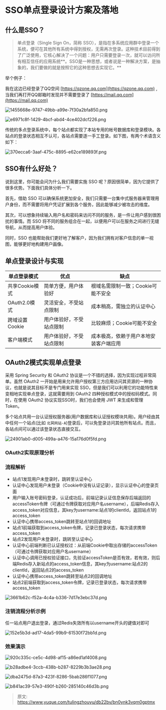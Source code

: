 # SSO单点登录设计方案及落地


## 什么是SSO？

> 单点登录（Single Sign On，简称 SSO），是指在多系统应用群中登录一个系统，便可在其他所有系统中得到授权，无需再次登录。这种技术目前得到了广泛使用，它核心解决了一个问题：用户只需要登录一次，就可以访问所有相互信任的应用系统**。SSO是一种思想，或者说是一种解决方案，是抽象的，我们要做的就是按照它的这种思想去实现它。**


举个例子：

我在这边已经登录了QQ空间 [https://qzone.qq.com](https://qzone.qq.com) , 当我们再打开QQ邮箱时发现并不需要登录了 [https://mail.qq.com](https://mail.qq.com)

![1455668e-9747-49bb-a99e-7f30a2bfa850.png](./img/ehm5_G2YoV7zT4l5/1717137912329-7153e65a-dca9-4d2b-ad86-cf4aa074c8f7-526321.png)

![e6971c8f-1429-4bcf-abd4-4ce402dcf226.png](./img/ehm5_G2YoV7zT4l5/1717137912351-5f32f8e6-b66b-4541-bba1-06a198183594-421858.png)

传统的多点登录系统中，每个站点都实现了本站专用的帐号数据库和登录模块。各站点的登录状态相互不认可，各站点需要逐一手工登录。如下图，有两个术语含义如下：

![370ecca6-3aaf-475c-8895-e62ce189893f.png](./img/ehm5_G2YoV7zT4l5/1717137912427-8f2e44ab-a819-4acd-9874-c3ae675a8f70-733072.png)


## SSO有什么好处？

说到这里，你可能会问为什么我们需要实施 SSO 呢？原因很简单，因为它提供了很多优势。下面我们具体分析一下。

首先，借助 SSO 可以确保系统更加安全，我们只需要一台集中式服务器来管理用户身份，而不需要将用户凭证扩展到各个服务，因此能够减少被攻击的维度。

其次，可以想象持续输入用户名和密码来访问不同的服务，是一件让用户感到很困扰的事情。而 SSO 将不同的服务组合在一起，以便用户可以在服务之间进行无缝导航，从而提高用户体验。

同时，SSO 也能帮助我们更好地了解客户，因为我们拥有对客户信息的单一视图，能够更好地构建用户画像。


## 单点登录设计与实现
| 单点登录模式 | 优点 | 缺点 |
| --- | --- | --- |
| 共享Cookie模式 | 简单方便，用户体验好 | 根域名需限制一致；Cookie可能不安全 |
| OAuth2.0模式 | 灵活安全，不受站点限制 | 成本稍高，需独立的认证中心 |
| 跨域设置Cookie | 用户体验好，不受站点限制 | 比较麻烦；Cookie可能不安全 |
| 客户端模式 | 用户体验好，不受站点限制 | 成本极高，依赖于用户本地安装客户端应用 |



## OAuth2模式实现单点登录

采用 Spring Security 和 OAuth2 协议是一个不错的选择，因为实现过程非常简单。虽然 OAuth2 一开始是用来允许用户授权第三方应用访问其资源的一种协议，也就是说其目标不是专门用来实现 SSO，但是我们可以利用它的功能特性来变相地实现单点登录，这就需要用到 OAuth2 四种授权模式中的授权码模式。同时，在使用 OAuth2 协议实现SSO时，我们也会使用 JWT 来生成和管理 Token。

多个站点共用一台认证授权服务器(用户数据库和认证授权模块共用)。用户经由其中任何一个站点(比如 `北冥网站-A`)登录后，可以免登录访问其他所有站点。而且，各站点间可以通过该登录状态直接交互。

![24901ab0-d005-499a-a476-15a176d0f5fd.png](./img/ehm5_G2YoV7zT4l5/1717137930106-f094f2c2-fe81-4101-b12f-ae22c7510087-583755.png)


### OAuth2实现原理分析


### 流程解析

- 站点1发现用户未登录时，跳转至认证中心
- 认证中心发现用户未登录（Cookie中没有认证记录），显示认证中心的登录页面
- 用户输入账号密码登录，认证成功后，前端记录认证信息保存后端返回的accessToken令牌（可通过令牌获取对应用户名username），后端Redis存入access_token对应信息，其key为username:站点1的clientId，返回站点1的access_token
- 认证中心携带access_token跳转至站点1的回调地址
- 站点1前端获取到access_token令牌，记录已登录状态，每次请求携带access_token
- 站点2发现用户未登录时，跳转至认证中心
- 认证中心前端判断已认证授权过：从前端Cookie中取出存储的accessToken（可通过令牌获取对应用户名username）
- 认证中心调用已授权验证接口，先验证accessToken是否有效，若有效，则后端Redis存入新站点的access_token信息，其key为username:站点2的clientId，返回站点2的access_token
- 认证中心携带access_token跳转至站点2的回调地址
- 站点2前端获取到access_token令牌，记录已登录状态，每次请求携带access_token

![3661b62c-f52a-4c4a-b336-7d17e3ebc37d.png](./img/ehm5_G2YoV7zT4l5/1717138313784-60870df6-0987-4bbe-8322-b3e34dbd268a-706684.png)


### 注销流程分析示例

任一站点用户退出登录，通过Redis失效所有以username开头的键值对即可

![152e5b3d-ad17-4da5-99b9-61530f72bb1d.png](./img/ehm5_G2YoV7zT4l5/1717138313632-f980c09f-db53-4dc4-98f4-ac8ed57a6163-812861.png)


### 效果演示

![920c335c-ce5c-4d98-af15-a86ed1af4008.png](./img/ehm5_G2YoV7zT4l5/1717138313688-7e41c4b0-196f-480b-a395-95c968c10f01-497293.png)

![b28adbe4-3ccb-438b-b287-8229b3b3ae28.png](./img/ehm5_G2YoV7zT4l5/1717138313733-772ae230-2414-491b-af6c-4da767ae23d8-185847.png)

![dba2475d-87a3-423f-8286-5bab286f1077.png](./img/ehm5_G2YoV7zT4l5/1717138313759-bbadc61a-5285-4c34-ad81-d3f3d043a47e-963245.png)

![b841ac39-57e3-490f-b260-285140c46d3b.png](./img/ehm5_G2YoV7zT4l5/1717138313790-e795dab1-a68b-4465-be1e-533d36cd5e30-356008.png)


> 原文: <https://www.yuque.com/tulingzhouyu/db22bv/bn0ynk3vqm0gptmx>